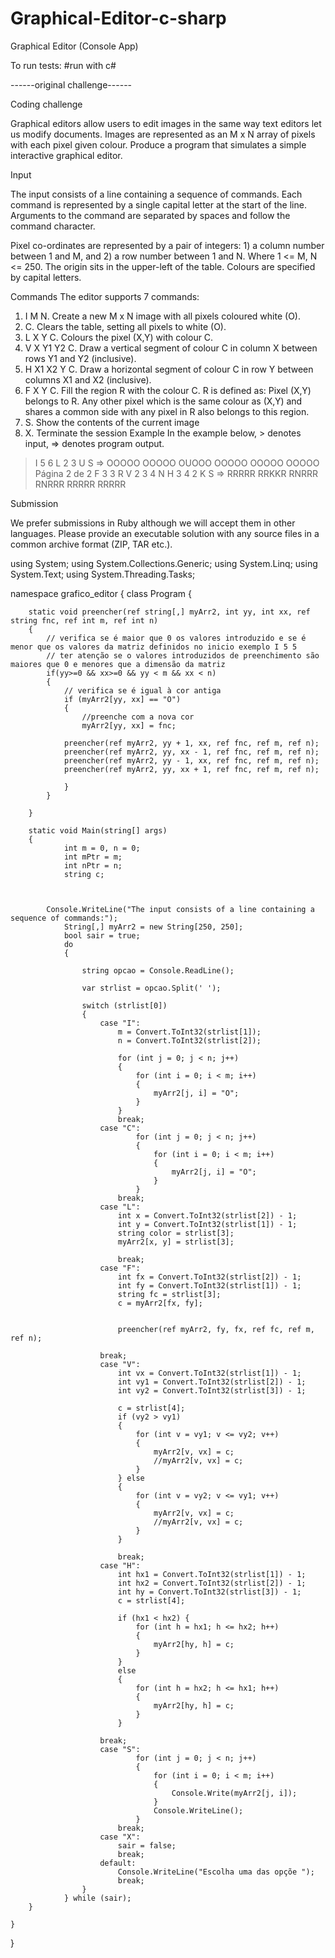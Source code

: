# Graphical-Editor-c-sharp
Graphical Editor (Console App)

To run tests: #run with c#

------original challenge------

Coding challenge

Graphical editors allow users to edit images in the same way text editors let us modify documents. Images are represented as an M x N array of pixels with each pixel given colour.
Produce a program that simulates a simple interactive graphical editor.

Input

The input consists of a line containing a sequence of commands. Each command is represented by a single capital letter at the start of the line. Arguments to the command are separated by spaces and follow the command character.

Pixel co-ordinates are represented by a pair of integers: 1) a column number between 1 and M, and 2) a row number between 1 and N. Where 1 <= M, N <= 250. The origin sits in the upper-left of the table. Colours are specified by capital letters.

Commands
The editor supports 7 commands:
1. I M N. Create a new M x N image with all pixels coloured white (O).
2. C. Clears the table, setting all pixels to white (O).
3. L X Y C. Colours the pixel (X,Y) with colour C.
4. V X Y1 Y2 C. Draw a vertical segment of colour C in column X between rows Y1 and Y2
(inclusive).
5. H X1 X2 Y C. Draw a horizontal segment of colour C in row Y between columns X1 and 
X2
(inclusive).
6. F X Y C. Fill the region R with the colour C. R is defined as: Pixel (X,Y) belongs to R. Any 
other pixel which is the same colour as (X,Y) and shares a common side with any pixel in R 
also belongs to this region.
7. S. Show the contents of the current image
8. X. Terminate the session
Example
In the example below, > denotes input, => denotes program output.

> I 5 6
> L 2 3 U
> S
=>
OOOOO
OOOOO
OUOOO
OOOOO
OOOOO
OOOOO
Página 2 de 2
> F 3 3 R
> V 2 3 4 N
> H 3 4 2 K
> S
=>
RRRRR
RRKKR
RNRRR
RNRRR
RRRRR
RRRRR


Submission

We prefer submissions in Ruby although we will accept them in other languages. 
Please provide an executable solution with any source files in a common archive format (ZIP,  TAR etc.).


using System;
using System.Collections.Generic;
using System.Linq;
using System.Text;
using System.Threading.Tasks;

namespace grafico_editor
{
    class Program
    {

       
        static void preencher(ref string[,] myArr2, int yy, int xx, ref string fnc, ref int m, ref int n)
        {
            // verifica se é maior que 0 os valores introduzido e se é menor que os valores da matriz definidos no inicio exemplo I 5 5
            // ter atenção se o valores introduzidos de preenchimento são maiores que 0 e menores que a dimensão da matriz
            if(yy>=0 && xx>=0 && yy < m && xx < n)
            {
                // verifica se é igual à cor antiga 
                if (myArr2[yy, xx] == "O")
                {
                    //preenche com a nova cor
                    myArr2[yy, xx] = fnc;

                preencher(ref myArr2, yy + 1, xx, ref fnc, ref m, ref n);
                preencher(ref myArr2, yy, xx - 1, ref fnc, ref m, ref n);
                preencher(ref myArr2, yy - 1, xx, ref fnc, ref m, ref n);
                preencher(ref myArr2, yy, xx + 1, ref fnc, ref m, ref n);
               
                }
            }
                   
        }

        static void Main(string[] args)
        {
                int m = 0, n = 0;
                int mPtr = m;
                int nPtr = n;
                string c;

           

            Console.WriteLine("The input consists of a line containing a sequence of commands:");
                String[,] myArr2 = new String[250, 250];
                bool sair = true;
                do
                {

                    string opcao = Console.ReadLine();
                    
                    var strlist = opcao.Split(' ');

                    switch (strlist[0])
                    {
                        case "I":
                            m = Convert.ToInt32(strlist[1]);
                            n = Convert.ToInt32(strlist[2]);

                            for (int j = 0; j < n; j++)
                            {
                                for (int i = 0; i < m; i++)
                                {
                                    myArr2[j, i] = "O";
                                }
                            }
                            break;
                        case "C":
                                for (int j = 0; j < n; j++)
                                {
                                    for (int i = 0; i < m; i++)
                                    {
                                        myArr2[j, i] = "O";
                                    }
                                }
                            break;
                        case "L":
                            int x = Convert.ToInt32(strlist[2]) - 1;
                            int y = Convert.ToInt32(strlist[1]) - 1;
                            string color = strlist[3];
                            myArr2[x, y] = strlist[3];

                            break;
                        case "F":
                            int fx = Convert.ToInt32(strlist[2]) - 1;
                            int fy = Convert.ToInt32(strlist[1]) - 1;
                            string fc = strlist[3];
                            c = myArr2[fx, fy];

                      
                            preencher(ref myArr2, fy, fx, ref fc, ref m, ref n);
                            
                        break;
                        case "V":
                            int vx = Convert.ToInt32(strlist[1]) - 1;
                            int vy1 = Convert.ToInt32(strlist[2]) - 1;
                            int vy2 = Convert.ToInt32(strlist[3]) - 1;

                            c = strlist[4];
                            if (vy2 > vy1)
                            {
                                for (int v = vy1; v <= vy2; v++)
                                {
                                    myArr2[v, vx] = c;
                                    //myArr2[v, vx] = c;
                                }
                            } else
                            {
                                for (int v = vy2; v <= vy1; v++)
                                {
                                    myArr2[v, vx] = c;
                                    //myArr2[v, vx] = c;
                                }
                            }
                            
                            break;
                        case "H":
                            int hx1 = Convert.ToInt32(strlist[1]) - 1;
                            int hx2 = Convert.ToInt32(strlist[2]) - 1;
                            int hy = Convert.ToInt32(strlist[3]) - 1;
                            c = strlist[4];

                            if (hx1 < hx2) { 
                                for (int h = hx1; h <= hx2; h++)
                                {
                                    myArr2[hy, h] = c;            
                                }
                            }
                            else
                            {   
                                for (int h = hx2; h <= hx1; h++)
                                {
                                    myArr2[hy, h] = c;
                                }
                            }

                        break;
                        case "S":
                                for (int j = 0; j < n; j++)
                                {
                                    for (int i = 0; i < m; i++)
                                    {
                                        Console.Write(myArr2[j, i]);
                                    }
                                    Console.WriteLine();
                                }
                            break;
                        case "X":
                            sair = false;
                            break;
                        default:
                            Console.WriteLine("Escolha uma das opçõe ");
                            break;
                    }
                } while (sair);
        }

    }
}
